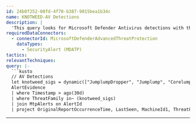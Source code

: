 ```yaml
---
id: 24b0f252-08fd-4f70-b387-9015bea1b34c
name: KNOTWEED-AV Detections
description: |
  'This query looks for Microsoft Defender Antivirus detections with the family names used by KNOTWEED'
requiredDataConnectors:
  - connectorId: MicrosoftDefenderAdvancedThreatProtection
    dataTypes:
      - SecurityAlert (MDATP)
tactics:
relevantTechniques:
query: |-
  ```kusto
  // AV Detections
  let knotweed_sigs = dynamic(["JumplumpDropper", "Jumplump", "Corelump", "Mexlib", "Medcerc ", "SuspModuleLoad"]);
  AlertEvidence
  | where Timestamp > ago(30d)
  | where ThreatFamily in~ (knotweed_sigs)
  | join MtpAlerts on AlertId
  | project OriginalReportOccurrenceTime, LastSeen, MachineId1, ThreatFamily, AlertId
  ```
---
```



